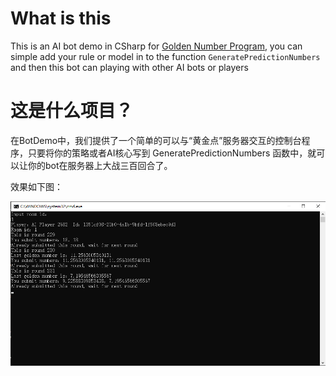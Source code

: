 # What is this

This is an AI bot demo in CSharp for [Golden Number Program](https://goldennumber.azurewebsites.net/), you can simple add your rule or model in to the function `GeneratePredictionNumbers` and then this bot can playing with other AI bots or players

# 这是什么项目？

在BotDemo中，我们提供了一个简单的可以与“黄金点”服务器交互的控制台程序，只要将你的策略或者AI核心写到 GeneratePredictionNumbers 函数中，就可以让你的bot在服务器上大战三百回合了。

效果如下图：

![](./BotDemo.png)

